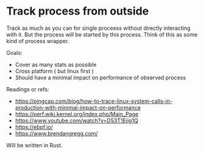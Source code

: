 # Track process from outside

Track as much as you can for single proceess without directly
interacting with it. But the process will be started by this process. Think of this as some kind of process wrapper.

Goals:
* Cover as many stats as possible
* Cross platform ( but linux first )
* Should have a minimal impact on performance of observed process

Readings or refs:
* https://pingcap.com/blog/how-to-trace-linux-system-calls-in-production-with-minimal-impact-on-performance
* https://perf.wiki.kernel.org/index.php/Main_Page
* https://www.youtube.com/watch?v=D53T1Ejig1Q
* https://ebpf.io/
* https://www.brendangregg.com/

Will be written in Rust.